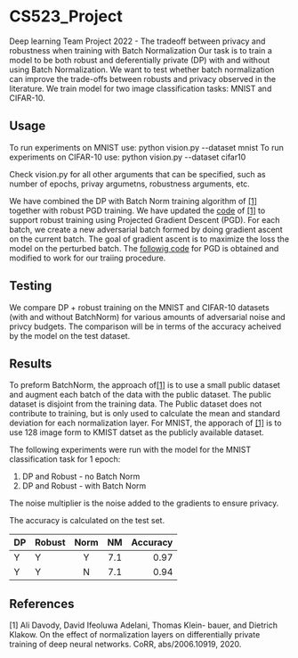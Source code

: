 # CS523_Project
Deep learning Team Project 2022 - The tradeoff between privacy and robustness when training with Batch Normalization
Our task is to train a model to be both robust and deferentially private (DP) with and without using Batch Normalization. We want to test whether batch normalization can improve the trade-offs between robusts and privacy observed in the literature. We train model for two image classification tasks: MNIST and CIFAR-10. 

## Usage

To run experiments on MNIST use: python vision.py --dataset mnist 
To run experiments on CIFAR-10 use: python vision.py --dataset cifar10

Check vision.py for all other arguments that can be specified, such as number of epochs, privay argumetns, robustness arguments, etc. 

We have combined the DP with Batch Norm training algorithm of [[1]](#1) together with robust PGD training. We have updated the [code](https://github.com/uds-lsv/SIDP) of [[1]](#1) to support robust training using Projected Gradient Descent (PGD). For each batch, we create a new adversarial batch formed by doing gradient ascent on the current batch. The goal of gradient ascent is to maximize the loss the model on the perturbed batch. The [followig code](https://gist.github.com/oscarknagg/45b187c236c6262b1c4bbe2d0920ded6##file-projected_gradient_descent-py) for PGD is obtained and modified to work for our traiing procedure. 

## Testing
We compare DP + robust training on the MNIST and CIFAR-10 datasets (with and without BatchNorm) for various amounts of adversarial noise and privcy budgets. The comparison will be in terms of the accuracy acheived by the model on the test dataset.

## Results
To preform BatchNorm, the approach of[[1]](#1) is to use a small public dataset and augment each batch of the data with the public dataset. The public dataset is disjoint from the training data. The Public dataset does not contribute to training, but is only used to calculate the mean and standard deviation for each normalization layer. For MNIST, the apporach of [[1]](#1) is to use 128 image form to KMIST datset as the publicly available dataset.

The following experiments were run with the model for the MNIST classification task for 1 epoch: 

1. DP and Robust - no Batch Norm 
2. DP and Robust - with Batch Norm

The noise multiplier is the noise added to the gradients to ensure privacy. 

The accuracy is calculated on the test set.

| DP | Robust | Norm | NM | Accuracy |
|----|:-------|:----:|:--:|---------:|
| Y  |    Y   |  Y   | 7.1|    0.97  |
| Y  |    Y   |  N   | 7.1|    0.94  |


## References
<a id="1">[1]</a> 
Ali Davody, David Ifeoluwa Adelani, Thomas Klein-
bauer, and Dietrich Klakow. On the effect of normalization layers on differentially private training of deep
neural networks. CoRR, abs/2006.10919, 2020.
